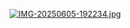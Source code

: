 [![IMG-20250605-192234.jpg](https://i.postimg.cc/5tK3Jhjr/IMG-20250605-192234.jpg)](https://postimg.cc/gwRRqBVy)
